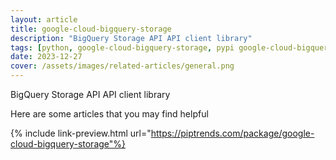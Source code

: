 ```yaml
---
layout: article
title: google-cloud-bigquery-storage
description: "BigQuery Storage API API client library"
tags: [python, google-cloud-bigquery-storage, pypi google-cloud-bigquery-storage, pypi, references]
date: 2023-12-27
cover: /assets/images/related-articles/general.png
---
```


BigQuery Storage API API client library

Here are some articles that you may find helpful

{% include link-preview.html url="https://piptrends.com/package/google-cloud-bigquery-storage"%}
